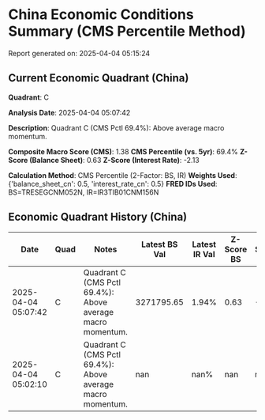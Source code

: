 # China Economic Conditions Summary (CMS Percentile Method)

Report generated on: 2025-04-04 05:15:24

## Current Economic Quadrant (China)

**Quadrant**: C

**Analysis Date**: 2025-04-04 05:07:42

**Description**: Quadrant C (CMS Pctl 69.4%): Above average macro momentum.

**Composite Macro Score (CMS)**: 1.38
**CMS Percentile (vs. 5yr)**: 69.4%
**Z-Score (Balance Sheet)**: 0.63
**Z-Score (Interest Rate)**: -2.13

**Calculation Method**: CMS Percentile (2-Factor: BS, IR)
**Weights Used**: {'balance_sheet_cn': 0.5, 'interest_rate_cn': 0.5}
**FRED IDs Used**: BS=TRESEGCNM052N, IR=IR3TIB01CNM156N

## Economic Quadrant History (China)

| Date | Quad | Notes | Latest BS Val | Latest IR Val | Z-Score BS | Z-Score IR |
|------|------|-------|---------------|---------------|------------|------------|
| 2025-04-04 05:07:42 | C | Quadrant C (CMS Pctl 69.4%): Above average macro momentum. | 3271795.65 | 1.94% | 0.63 | -2.13 |
| 2025-04-04 05:02:10 | C | Quadrant C (CMS Pctl 69.4%): Above average macro momentum. | nan | nan% | nan | nan |
